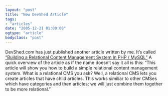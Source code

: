 ```yaml
---
layout: "post"
title: "New DevShed Article"
tags: 
- "articles"
date: "2005-12-21 01:00:00"
ogtype: "article"
bodyclass: "post"
---
```


DevShed.com has just published another article written by me. It’s called [“Building a Relational Content Management System In PHP / MySQL”](http://www.devshed.com/c/a/PHP/Building-a-Relational-Content-Management-System-in-PHP-MySQL/) A quick overview of the article as if the name doesn’t say it all is this: “This article will show you how to build a simple relational content management system. What is a relational CMS you ask? Well, a relational CMS lets you create articles that have child articles. This works similiar to other CMSes which have categories and then articles; we will just combine them together to be more relational.”
